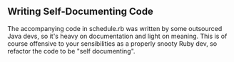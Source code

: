 ## Writing Self-Documenting Code

The accompanying code in schedule.rb was written by some outsourced Java devs, so it's heavy on documentation and light on meaning. This is of course offensive to your sensibilities as a properly snooty Ruby dev, so refactor the code to be "self documenting".
